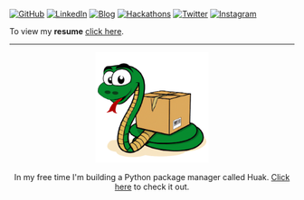 <a href="https://github.com/cnpryer"><img alt="GitHub" src="https://img.shields.io/badge/GitHub-%23121011.svg?style=for-the-badge&logo=github&logoColor=white"/></a>
<a href="https://linkedin.com/in/cnpryer"><img alt="LinkedIn" src="https://img.shields.io/badge/LinkedIn-%230077B5.svg?style=for-the-badge&logo=linkedin&logoColor=white"/></a>
<a href="https://cnpryer.medium.com"><img alt="Blog" src="https://img.shields.io/badge/Blog-12100E?style=for-the-badge&logo=medium&logoColor=white"/></a>
<a href="https://devpost.com/cnp"><img alt="Hackathons" src="https://img.shields.io/badge/-Hackathons-blue?style=for-the-badge&logo=appveyor"/></a>
<a href="https://twitter.com/cnpryer"><img alt="Twitter" src="https://img.shields.io/badge/Twitter-%231DA1F2.svg?style=for-the-badge&logo=Twitter&logoColor=white"/></a>
<a href="https://instagram.com/cnp.ig"><img alt="Instagram" src="https://img.shields.io/badge/Instagram-%23E4405F.svg?style=for-the-badge&logo=Instagram&logoColor=white"/></a>

To view my **resume** <a href="http://cnpryer.com/Chris-Pryer-Resume.pdf" target="_blank">click here</a>.

<hr>

<div align="center">

<a href="https://github.com/cnpryer/huak"><img src="https://github.com/cnpryer/huak/blob/master/docs/assets/img/logo.png" alt="Huak logo" width="200" role="img"></a>
  
In my free time I'm building a Python package manager called Huak. [Click here](https://github.com/cnpryer/huak) to check it out.
</div>
  
